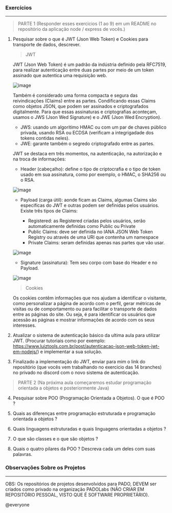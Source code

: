 ### Exercícios
---

> PARTE 1 (Responder esses exercicios (1 ao 9) em um README no repositório da aplicação node / express de vocês.)

1. Pesquisar sobre o que é JWT (Json Web Token) e Cookies para transporte de dados, descrever.

    > JWT

    JWT (Json Web Token) é um padrão da indústria definido pela RFC7519, para realizar autenticação entre duas partes por meio de um token assinado que autentica uma requisição web.
    
    ![image](https://user-images.githubusercontent.com/97049417/167468333-5b6da04e-c778-4ead-b0d1-61cd6ae03b5a.png)
    
    Também é considerado uma forma compacta e segura das reivindicações (Claims) entre as partes. Condificando essas Claims como objetos JSON, que podem ser assinados e criptografados digitalmente. 
    Para que essas assinaturas e criptografias aconteçam, usamos o JWS (Json Wed Signature) e o JWE (Json Wed Encryption).
    
    - JWS: usando um algoritimo HMAC ou com um par de chaves público privada, usando RSA ou ECDSA (verificam a integrigadade dos tokens contidas neles).
    - JWE: garante também o segredo criptografado entre as partes.

    JWT se destaca em três momentos, na autenticação, na autorização e na troca de informações:
    
    - Header (cabeçalho): define o tipo de criptocrafia e o tipo de token usado em sua assinatura, como por exemplo, o HMAC, o SHA256 ou o RSA.
    
    ![image](https://user-images.githubusercontent.com/97049417/167469733-5f59f585-0ee0-41b1-8a72-6115896c0f0c.png)
    
    - Payload (carga útil): aonde ficam as Claims, algumas Claims são especificas do JWT e outras podem ser definidas pelos usuários. Existe três tipos de Claims:
 
        - Registered: as Registered criadas pelos usuários, serão automaticamente definidas como Public ou Private
        - Public Claims: deve ser definida no IANA JSON Web Token Registry ou através de uma URI que contenha um namespace
        - Private Claims: seram definidas apenas nas partes que vão usar.

    ![image](https://user-images.githubusercontent.com/97049417/167473186-01c4a847-fb7d-44db-9b77-d7168369df59.png)
    
    - Signature (assinatura): Tem seu corpo com base do Header e no Payload.

    ![image](https://user-images.githubusercontent.com/97049417/167473772-8c3d3a52-72e3-4d48-9f23-4fa925b65068.png)
    
    > Cookies

    Os cookies contêm informações que nos ajudam a identificar o visitante, como personalizar a página de acordo com o perfil, gerar métricas de visitas ou de comportamento ou para facilitar o transporte de dados entre as páginas do site. Ou seja, é para identificar os usuários que acessão as páginas e mostrar informações de acordo com os seus interesses.

2. Atualizar o sistema de autenticação básico da ultima aula para utilizar JWT. (Procurar tutoriais como por exemplo: https://www.luiztools.com.br/post/autenticacao-json-web-token-jwt-em-nodejs/) e implementar a sua solução.

3. Finalizado a implementação do JWT, enviar para mim o link do repositório (que vocês vem trabalhando no exercicio das 14 branches) no privado no discord com o novo sistema de autenticação.


> PARTE 2 (Na próxima aula começaremos estudar programação orientada a objetos e posteriormente Java)

4. Pesquisar sobre POO (Programação Orientada a Objetos). O que é POO ?

6. Quais as diferenças entre programação estruturada e programação orientada a objetos ?

7. Quais linguagens estruturadas e quais linguagens orientadas a objetos ?

8. O que são classes e o que são objetos ?

9. Quais o quatro pilares da POO ? Descreva cada um deles com suas palavras.


### Observações Sobre os Projetos
---

OBS: Os repositórios de projetos desenvolvidos para PADO, DEVEM ser criados como privado na organização PADOLabs (NÃO CRIAR EM REPOSITÓRIO PESSOAL, VISTO QUE É SOFTWARE PROPRIETÁRIO).

@everyone
